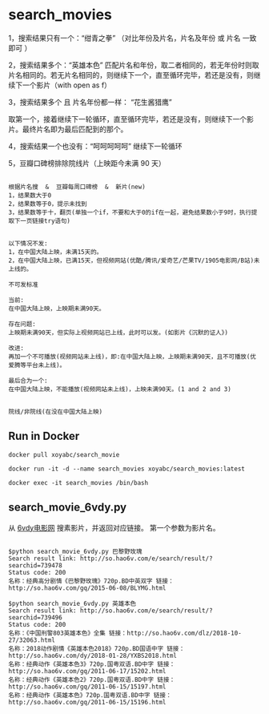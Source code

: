 # search_movies
1，搜索结果只有一个：“绀青之拳”
（对比年份及片名，片名及年份 或 片名 一致即可 ）

2，搜索结果多个：“英雄本色”
匹配片名和年份，取二者相同的，若无年份时则取片名相同的。若无片名相同的，则继续下一个，直至循环完毕，若还是没有，则继续下一个影片（with open as f）

3，搜索结果多个 且 片名年份都一样： “花生酱猎鹰”

取第一个，接着继续下一轮循环，直至循环完毕，若还是没有，则继续下一个影片。最终片名即为最后匹配到的那个。

4，搜索结果一个也没有：“呵呵呵呵呵”
继续下一轮循环

5，豆瓣口碑榜排除院线片（上映距今未满 90 天）

```

根据片名搜  &  豆瓣每周口碑榜  &  新片(new)
1，结果数大于0
2，结果数等于0，提示未找到
3，结果数等于十，翻页(单独一个if，不要和大于0的if在一起，避免结果数小于9时，执行提取下一页链接try语句)


以下情况不发:
1，在中国大陆上映，未满15天的。
2，在中国大陆上映，已满15天，但视频网站(优酷/腾讯/爱奇艺/芒果TV/1905电影网/B站)未上线的。

不可发标准

当前:
在中国大陆上映，上映期未满90天。

存在问题:
上映期未满90天，但实际上视频网站已上线，此时可以发。(如影片《沉默的证人》)

改进:
再加一个不可播放(视频网站未上线)，即:在中国大陆上映，上映期未满90天，且不可播放(优爱腾等平台未上线)。

最后合为一个:
在中国大陆上映，不能播放(视频网站未上线)，上映未满90天。(1 and 2 and 3)


院线/非院线(在没在中国大陆上映)
```

## Run in Docker

```shell
docker pull xoyabc/search_movie

docker run -it -d --name search_movies xoyabc/search_movies:latest

docker exec -it search_movies /bin/bash
```

## search_movie_6vdy.py

从 [6vdy电影网](http://www.hao6v.com/) 搜素影片，并返回对应链接。 第一个参数为影片名。

```shell

$python search_movie_6vdy.py 巴黎野玫瑰
Search result link: http://so.hao6v.com/e/search/result/?searchid=739478
Status code: 200
名称：经典高分剧情《巴黎野玫瑰》720p.BD中英双字 链接：http://so.hao6v.com/gq/2015-06-08/BLYMG.html

$python search_movie_6vdy.py 英雄本色
Search result link: http://so.hao6v.com/e/search/result/?searchid=739496
Status code: 200
名称：《中国刑警803英雄本色》全集 链接：http://so.hao6v.com/dlz/2018-10-27/32063.html
名称：2018动作剧情《英雄本色2018》720p.BD国语中字 链接：http://so.hao6v.com/dy/2018-01-28/YXBS2018.html
名称：经典动作《英雄本色3》720p.国粤双语.BD中字 链接：http://so.hao6v.com/gq/2011-06-17/15202.html
名称：经典动作《英雄本色2》720p.国粤双语.BD中字 链接：http://so.hao6v.com/gq/2011-06-15/15197.html
名称：经典动作《英雄本色》720p.国粤双语.BD中字 链接：http://so.hao6v.com/gq/2011-06-15/15196.html

```
